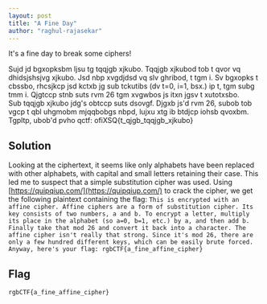 ```yaml
---
layout: post
title: "A Fine Day"
author: "raghul-rajasekar"
---
```

It's a fine day to break some ciphers!  
  
Sujd jd bgxopksbm ljsu tg tqqjgb xjkubo. Tqqjgb xjkubod tob t qvor vq dhidsjshsjvg xjkubo. Jsd nbp xvgdjdsd vq slv ghribod, t tgm i. Sv bgxopks t cbssbo, rhcsjkcp jsd kctxb jg sub tckutibs (dv t=0, i=1, bsx.) ip t, tgm subg tmm i. Qjgtccp stnb suts rvm 26 tgm xvgwbos js itxn jgsv t xutotxsbo.  
Sub tqqjgb xjkubo jdg's obtccp suts dsovgf. Djgxb js'd rvm 26, subob tob vgcp t qbl uhgmobm mjqqbobgs nbpd, lujxu xtg ib btdjcp iohsb qvoxbm. Tgpltp, ubob'd pvho qctf: ofiXSQ{t_qjgb_tqqjgb_xjkubo}

## Solution

Looking at the ciphertext, it seems like only alphabets have been replaced with other alphabets, with capital and small letters retaining their case. This led me to suspect that a simple substitution cipher was used. Using [https://quipqiup.com/](https://quipqiup.com/) to crack the cipher, we get the following plaintext containing the flag:
`This is encrypted with an affine cipher. Affine ciphers are a form of substitution cipher. Its key consists of two numbers, a and b. To encrypt a letter, multiply its place in the alphabet (so a=0, b=1, etc.) by a, and then add b. Finally take that mod 26 and convert it back into a character. The affine cipher isn't really that strong. Since it's mod 26, there are only a few hundred different keys, which can be easily brute forced. Anyway, here's your flag: rgbCTF{a_fine_affine_cipher}`

## Flag

`rgbCTF{a_fine_affine_cipher}`
